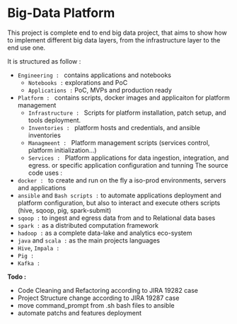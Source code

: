 # Big-Data Platform

This project is complete end to end big data project, that aims to show how to implement different big data layers, from the infrastructure layer to the end use one.

It is structured as follow : 
* `Engineering : `  contains applications and notebooks 
    * `Notebooks :` explorations and PoC
    * `Applications :` PoC, MVPs and production ready
* `Platform : `  contains scripts, docker images and applicaiton for platform management
    * `Infrastructure : ` Scripts for platform installation, patch setup, and tools deployment.
    * `Inventories : ` platform hosts and credentials, and ansible inventories
    * `Managmeent : ` Platform management scripts (services control, platform initialization...)
    * `Services : ` Platform applications for data ingestion, integration, and egress. or specific application configuration and tunning 
The source code uses : 
* `docker : ` to create and run on the fly a iso-prod environments, servers and applications
* `ansible` and ` Bash scripts : ` to automate applications deployment and platform configuration, but also to interact and execute others scripts (hive, sqoop, pig, spark-submit)
* `sqoop :`  to ingest and egress data from and to Relational data bases
* `spark :`  as a distributed computation framework
* `hadoop :`  as a complete data-lake and analytics eco-system
* `java` and `scala :`  as the main projects languages
* `Hive`, `Impala : ` 
* `Pig : `
* `Kafka : `

**Todo :**

* Code Cleaning and Refactoring according to JIRA 19282 case
* Project Structure change according to JIRA 19287 case
* move command_prompt from .sh bash files to ansible
* automate patchs and features deployment

